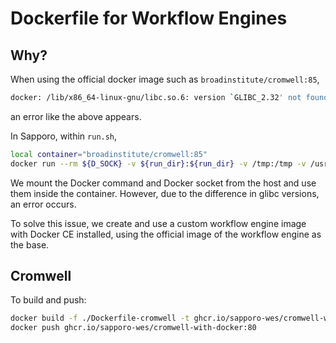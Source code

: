 # Dockerfile for Workflow Engines

## Why?

When using the official docker image such as `broadinstitute/cromwell:85`,

```bash
docker: /lib/x86_64-linux-gnu/libc.so.6: version `GLIBC_2.32' not found (required by docker)
```

an error like the above appears.

In Sapporo, within `run.sh`,

```bash
local container="broadinstitute/cromwell:85"
docker run --rm ${D_SOCK} -v ${run_dir}:${run_dir} -v /tmp:/tmp -v /usr/bin/docker:/usr/bin/docker -w=${exe_dir} ${container} run ${wf_engine_params} ${wf_url} -i ${wf_params} -m ${exe_dir}/metadata.json
```

We mount the Docker command and Docker socket from the host and use them inside the container. However, due to the difference in glibc versions, an error occurs.

To solve this issue, we create and use a custom workflow engine image with Docker CE installed, using the official image of the workflow engine as the base.

## Cromwell

To build and push:

```bash
docker build -f ./Dockerfile-cromwell -t ghcr.io/sapporo-wes/cromwell-with-docker:80 .
docker push ghcr.io/sapporo-wes/cromwell-with-docker:80
```
